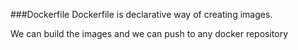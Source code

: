 ###Dockerfile
Dockerfile is declarative way of creating images.

We can build the images and we can push to any docker repository 
